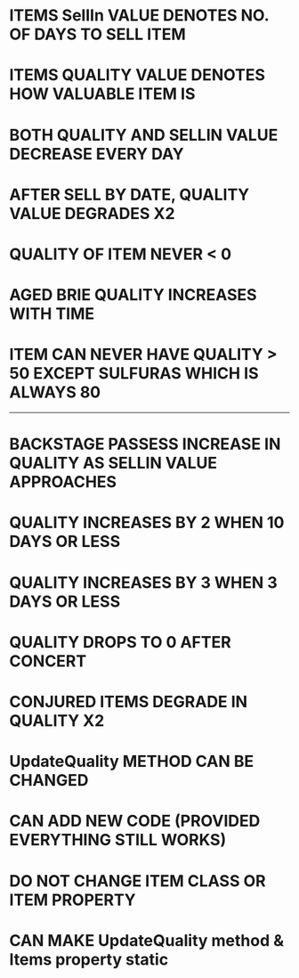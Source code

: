 # ITEMS SellIn VALUE DENOTES NO. OF DAYS TO SELL ITEM

# ITEMS QUALITY VALUE DENOTES HOW VALUABLE ITEM IS

# BOTH QUALITY AND SELLIN VALUE DECREASE EVERY DAY

# AFTER SELL BY DATE, QUALITY VALUE DEGRADES X2

# QUALITY OF ITEM NEVER < 0

# AGED BRIE QUALITY INCREASES WITH TIME

# ITEM CAN NEVER HAVE QUALITY > 50 EXCEPT SULFURAS WHICH IS ALWAYS 80

---

# BACKSTAGE PASSESS INCREASE IN QUALITY AS SELLIN VALUE APPROACHES

# QUALITY INCREASES BY 2 WHEN 10 DAYS OR LESS

# QUALITY INCREASES BY 3 WHEN 3 DAYS OR LESS

# QUALITY DROPS TO 0 AFTER CONCERT

# CONJURED ITEMS DEGRADE IN QUALITY X2

# UpdateQuality METHOD CAN BE CHANGED

# CAN ADD NEW CODE (PROVIDED EVERYTHING STILL WORKS)

# DO NOT CHANGE ITEM CLASS OR ITEM PROPERTY

# CAN MAKE UpdateQuality method & Items property static

